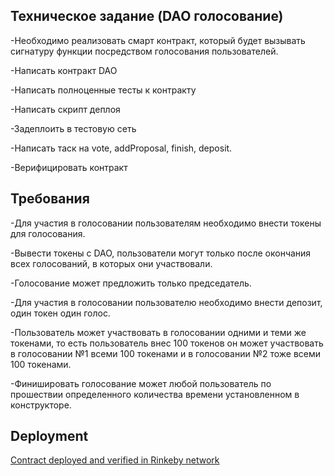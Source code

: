 ## Техническое задание (DAO голосование)

-Необходимо реализовать смарт контракт, который будет вызывать сигнатуру функции посредством голосования пользователей.

-Написать контракт DAO

-Написать полноценные тесты к контракту

-Написать скрипт деплоя

-Задеплоить в тестовую сеть

-Написать таск на vote, addProposal, finish, deposit.

-Верифицировать контракт


## Требования
-Для участия в голосовании пользователям необходимо внести  токены для голосования. 

-Вывести токены с DAO, пользователи могут только после окончания всех голосований, в которых они участвовали. 

-Голосование может предложить только председатель.

-Для участия в голосовании пользователю необходимо внести депозит, один токен один голос. 

-Пользователь может участвовать в голосовании одними и теми же токенами, то есть пользователь внес 100 токенов он может участвовать в голосовании №1 всеми 100 токенами и в голосовании №2 тоже всеми 100 токенами.

-Финишировать голосование может любой пользователь по прошествии определенного количества времени установленном в конструкторе.

## Deployment
[Contract deployed and verified in Rinkeby network](https://goerli.etherscan.io/address/0xb874b1D85532576202Aa15F0f45fca4A327415F6#code)